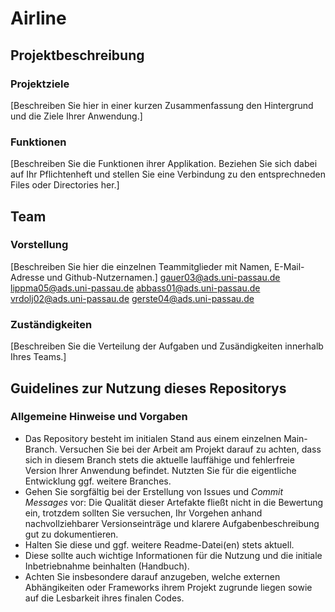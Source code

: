 # Airline

## Projektbeschreibung

### Projektziele

[Beschreiben Sie hier in einer kurzen Zusammenfassung den Hintergrund und die Ziele Ihrer Anwendung.]

### Funktionen

[Beschreiben Sie die Funktionen ihrer Applikation. Beziehen Sie sich dabei auf Ihr Pflichtenheft und stellen Sie eine Verbindung zu den entsprechneden Files oder Directories her.]


## Team

### Vorstellung

[Beschreiben Sie hier die einzelnen Teammitglieder mit Namen, E-Mail-Adresse und Github-Nutzernamen.]
gauer03@ads.uni-passau.de
lippma05@ads.uni-passau.de
abbass01@ads.uni-passau.de
vrdolj02@ads.uni-passau.de
gerste04@ads.uni-passau.de
### Zuständigkeiten

[Beschreiben Sie die Verteilung der Aufgaben und Zusändigkeiten innerhalb Ihres Teams.]

## Guidelines zur Nutzung dieses Repositorys

### Allgemeine Hinweise und Vorgaben

* Das Repository besteht im initialen Stand aus einem einzelnen Main-Branch. Versuchen Sie bei der Arbeit am Projekt darauf zu achten, dass sich in diesem Branch stets die aktuelle lauffähige und fehlerfreie Version Ihrer Anwendung befindet. Nutzten Sie für die eigentliche Entwicklung ggf. weitere Branches.
* Gehen Sie sorgfältig bei der Erstellung von Issues und *Commit Messages* vor: Die Qualität dieser Artefakte fließt nicht in die Bewertung ein, trotzdem sollten Sie versuchen, Ihr Vorgehen anhand nachvollziehbarer Versionseinträge und klarere Aufgabenbeschreibung gut zu dokumentieren.
* Halten Sie diese und ggf. weitere Readme-Datei(en) stets aktuell.
* Diese sollte auch wichtige Informationen für die Nutzung und die initiale Inbetriebnahme beinhalten (Handbuch).
* Achten Sie insbesondere darauf anzugeben, welche externen Abhängikeiten oder Frameworks ihrem Projekt zugrunde liegen sowie auf die Lesbarkeit ihres finalen Codes.
